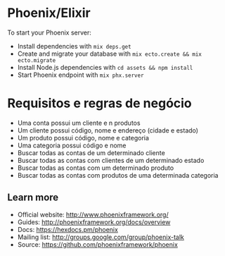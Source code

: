 # Phoenix/Elixir

To start your Phoenix server:

  * Install dependencies with `mix deps.get`
  * Create and migrate your database with `mix ecto.create && mix ecto.migrate`
  * Install Node.js dependencies with `cd assets && npm install`
  * Start Phoenix endpoint with `mix phx.server`

# Requisitos e regras de negócio

  * Uma conta possui um cliente e n produtos
  * Um cliente possui código, nome e endereço (cidade e estado)
  * Um produto possui código, nome e categoria
  * Uma categoria possui código e nome
  * Buscar todas as contas de um determinado cliente
  * Buscar todas as contas com clientes de um determinado estado
  * Buscar todas as contas com um determinado produto
  * Buscar todas as contas com produtos de uma determinada categoria

## Learn more

  * Official website: http://www.phoenixframework.org/
  * Guides: http://phoenixframework.org/docs/overview
  * Docs: https://hexdocs.pm/phoenix
  * Mailing list: http://groups.google.com/group/phoenix-talk
  * Source: https://github.com/phoenixframework/phoenix
